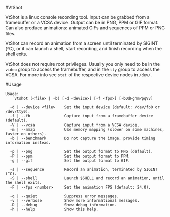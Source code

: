 #VtShot

VtShot is a linux console recording tool. Input can be grabbed from a framebuffer or a VCSA device. Output can be in PNG, PPM or GIF format. Can also produce animations: animated GIFs and sequences of PPM or PNG files.

VtShot can record an animation from a screen until terminated by SIGINT (^C), or it can launch a shell, start recording, and finish recording when the shell exits.

VtShot does not require root privileges. Usually you only need to be in the `video` group to access the framebuffer, and in the `tty` group to access the VCSA. For more info see `stat` of the respective device nodes in `/dev/`.

#Usage
```
Usage:
    vtshot (<file> | -b) [-d <device>] [-f <fps>] [-bDdFghmPpqVv]

  -d | --device <file>    Set the input device (default: /dev/fb0 or /dev/tty0).
  -f | --fb               Capture input from a framebuffer device (default).
  -V | --vcsa             Capture input from a VCSA device.
  -m | --mmap             Use memory mapping (slower on some machines, faster on others).
  -b | --benchmark        Do not capture the image, provide timing information instead.

  -p | --png              Set the output format to PNG (default).
  -P | --ppm              Set the output format to PPM.
  -g | --gif              Set the output format to GIF.

  -s | --sequence         Record an animation, terminated by SIGINT (^C).
  -S | --shell            Launch $SHELL and record an animation, until the shell exits.
  -F | --fps <number>     Set the animation FPS (default: 24.0).

  -q | --quiet            Suppress error messages.
  -v | --verbose          Show more informational messages.
  -D | --debug            Show debug information.
  -h | --help             Show this help.

```
